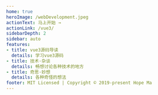 ```yaml
---
home: true
heroImage: /webDevelopment.jpeg
actionText: 马上开始 →
actionLink: /vue3/
sidebarDepth: 2
sidebar: auto
features:
- title: vue3源码导读
  details: 学习vue3源码
- title: 技术·杂谈
  details: 畅想讨论各种技术的地方
- title: 奇思·妙想
  details: 各种奇怪的想法
footer: MIT Licensed | Copyright © 2019-present Hope Ma
---
```

<test/>